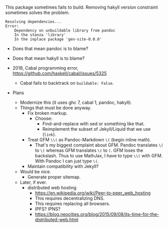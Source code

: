 This package sometimes fails to build.
Removing hakyll version constraint sometimes solves the problem.

```
Resolving dependencies...
Error:
    Dependency on unbuildable library from pandoc
    In the stanza 'library'
    In the inplace package 'gen-site-0.0.0'
```

- Does that mean pandoc is to blame?
- Does that mean hakyll is to blame?
- 2018, Cabal programming error, https://github.com/haskell/cabal/issues/5325
    - Cabal fails to backtrack on `buildable: False`.

- Plans
    - Modernize this (it uses ghc 7, cabal 1, pandoc, hakyll).
    - Things that must be done anyway.
        - Fix broken markup.
            - Choose:
                - Find-and-replace with sed or something like that.
                - Reimplement the subset of Jekyll/Liquid that we use (`link`).
        - Treat GFM `\\(` as Pandoc-Markdown `\(` (begin inline math).
            - That's my biggest complaint about GFM.
            Pandoc translates `\(` to `\(` whereas GFM translates `\(` to `(`.
            GFM loses the backslash.
            Thus to use MathJax, I have to type `\\(` with GFM.
            With Pandoc I can just type `\(`.
        - Maintain compatibility with Jekyll?
    - Would be nice.
        - Generate proper sitemap.
    - Later, if ever.
        - distributed web hosting
            - https://en.wikipedia.org/wiki/Peer-to-peer_web_hosting
            - This requires decentralizing DNS.
            - This requires replacing all browsers.
            - IPFS? IPNS?
            - https://blog.neocities.org/blog/2015/09/08/its-time-for-the-distributed-web.html
